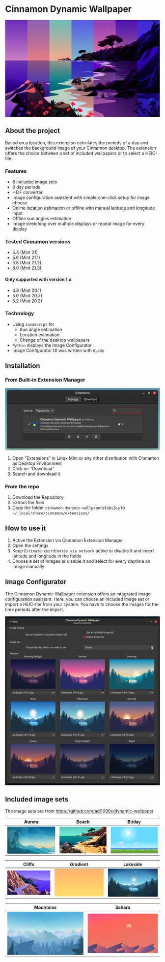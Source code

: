 # Cinnamon Dynamic Wallpaper

![](res/wallpaper_merged.jpg)

## About the project
Based on a location, this extension calculates the periods of a day and switches the background image of your Cinnamon desktop. The extension offers the choice between a set of included wallpapers or to select a HEIC-file.

### Features
- 8 included image sets
- 9 day periods
- HEIF converter
- Image configuration assistent with simple one-click setup for image choose
- Online location estimation or offline with manual latitude and longitude input
- Offline sun angles estimation
- Image stretching over multiple displays or repeat image for every display

### Tested Cinnamon versions
- 5.4 (Mint 21)
- 5.6 (Mint 21.1)
- 5.8 (Mint 21.2)
- 6.0 (Mint 21.3)

#### Only supported with version 1.x
- 4.8 (Mint 20.1)
- 5.0 (Mint 20.2)
- 5.2 (Mint 20.3)

### Technology
- Using `JavaScript` for
	- Sun angle estimation
	- Location estimation
	- Change of the desktop wallpapers
- `Python` displays the Image Configurator
- Image Configurator UI was written with `Glade`

## Installation
### From Built-in Extension Manager
![](res/download-manager.png)

1. Open "Extensions" in Linux Mint or any other distribution with Cinnamon as Desktop Environment
2. Click on "Download"
3. Search and download it

### From the repo
1. Download the Repository
2. Extract the files
3. Copy the folder `cinnamon-dynamic-wallpaper@TobiZog` to `~/.local/share/cinnamon/extensions/`

## How to use it
1. Active the Extension via Cinnamon Extension Manager
2. Open the settings
3. Keep `Estimate coordinates via network` active or disable it and insert latitude and longitude in the fields
4. Choose a set of images or disable it and select for every daytime an image manually

## Image Configurator
The Cinnamon Dynamic Wallpaper extension offers an integrated image configuration assistant. Here, you can choose an included image set or import a HEIC-file from your system. You have to choose the images for the time periods after the import.

![](res/image_configurator.png)


## Included image sets
The image sets are from https://github.com/adi1090x/dynamic-wallpaper

| Aurora | Beach | Bitday |
| ------ | ----- | ------ |
| ![](cinnamon-dynamic-wallpaper@TobiZog/5.4/images/included_image_sets/aurora/5.jpg) | ![](cinnamon-dynamic-wallpaper@TobiZog/5.4/images/included_image_sets/beach/4.jpg) | ![](cinnamon-dynamic-wallpaper@TobiZog/5.4/images/included_image_sets/bitday/4.jpg) |

| Cliffs | Gradient | Lakeside | 
| -------- | --------- | ------ |
| ![](cinnamon-dynamic-wallpaper@TobiZog/5.4/images/included_image_sets/cliffs/4.jpg) | ![](cinnamon-dynamic-wallpaper@TobiZog/5.4/images/included_image_sets/gradient/4.jpg) | ![](cinnamon-dynamic-wallpaper@TobiZog/5.4/images/included_image_sets/lakeside/4.jpg) |

| Mountains | Sahara |
| --------- | ------ |
| ![](cinnamon-dynamic-wallpaper@TobiZog/5.4/images/included_image_sets/mountains/4.jpg) | ![](cinnamon-dynamic-wallpaper@TobiZog/5.4/images/included_image_sets/sahara/4.jpg) |